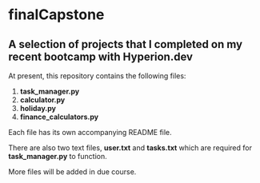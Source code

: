 # finalCapstone
## A selection of projects that I completed on my recent bootcamp with Hyperion.dev

At present, this repository contains the following files:
1.	**task_manager.py**
2.	**calculator.py**
3.	**holiday.py**
4.	**finance_calculators.py**

Each file has its own accompanying README file.

There are also two text files, **user.txt** and **tasks.txt** which are required for **task_manager.py** to function.

More files will be added in due course.
